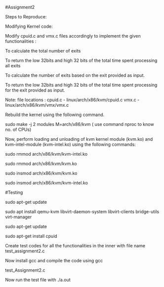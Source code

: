 
#Assignment2

Steps to Reproduce:

Modifying Kernel code:

Modify cpuid.c and vmx.c files accordingly to implement the given functionalities :

  To calculate the total number of exits
  
  To return the low 32bits and high 32 bits of the total time spent
    processing all exits
    
  To calculate the number of exits based on the exit provided as
    input.
    
  To return the low 32bits and high 32 bits of the total time spent
    processing for the exit provided as input.
    
Note: file locations : cpuid.c - linux/arch/x86/kvm/cpuid.c
vmx.c - linux/arch/x86/kvm/vmx/vmx.c

Rebuild the kernel using the following command.

  sudo make -j 2 modules M=arch/x86/kvm ( use command nproc
to know no. of CPUs)

Now, perform loading and unloading of kvm kernel module (kvm.ko)
and kvm-intel-module (kvm-intel.ko) using the following commands:

  sudo rmmod arch/x86/kvm/kvm-intel.ko
  
  sudo rmmod arch/x86/kvm/kvm.ko
  
  sudo insmod arch/x86/kvm/kvm.ko
  
  sudo insmod arch/x86/kvm/kvm-intel.ko
  
  
#Testing 

sudo apt-get update

sudo apt install qemu-kvm libvirt-daemon-system libvirt-clients bridge-utils virt-manager

sudo apt-get update

sudo apt-get install cpuid

Create test codes for all the functionalities in the inner with file name test_assignment2.c

Now install gcc and compile the code using gcc

test_Assignment2.c

Now run the test file with ./a.out

